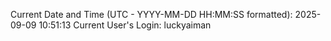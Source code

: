 Current Date and Time (UTC - YYYY-MM-DD HH:MM:SS formatted): 2025-09-09 10:51:13
Current User's Login: luckyaiman
